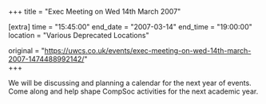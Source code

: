 +++
title = "Exec Meeting on Wed 14th March 2007"

[extra]
time = "15:45:00"
end_date = "2007-03-14"
end_time = "19:00:00"
location = "Various Deprecated Locations"

original = "https://uwcs.co.uk/events/exec-meeting-on-wed-14th-march-2007-1474488992142/"    
+++

We will be discussing and planning a calendar for the next year of events. Come along and help shape CompSoc activities for the next academic year.


